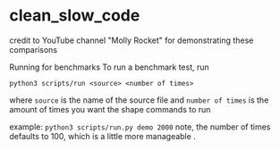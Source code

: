 # clean_slow_code
 credit to YouTube channel "Molly Rocket" for demonstrating these comparisons

 Running for benchmarks
 To run a benchmark test, run 
 ```
 python3 scripts/run <source> <number of times>
```
where `source` is the name of the source file and `number of times` is the amount of times you want the shape commands to run

example: `python3 scripts/run.py demo 2000`
note, the number of times defaults to 100, which is a little more manageable .